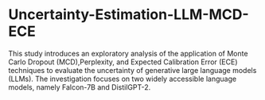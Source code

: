 # Uncertainty-Estimation-LLM-MCD-ECE
This study introduces an exploratory analysis of the application of Monte Carlo Dropout (MCD),Perplexity, and Expected Calibration Error (ECE) techniques to evaluate the uncertainty of generative large language models (LLMs). The investigation focuses on two widely accessible language models, namely Falcon-7B and DistilGPT-2.
